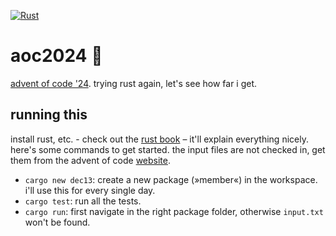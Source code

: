 [![Rust](https://github.com/srecnig/aoc24/actions/workflows/rust.yml/badge.svg)](https://github.com/srecnig/aoc24/actions/workflows/rust.yml)

# aoc2024 🎄

[advent of code '24](https://adventofcode.com/). trying rust again, let's see how far i get.

## running this

install rust, etc. - check out the [rust book](https://doc.rust-lang.org/stable/book/) – it'll explain everything nicely. here's some commands to get started. the input files are not checked in, get them from the advent of code [website](https://adventofcode.com/).

- `cargo new dec13`: create a new package (»member«) in the workspace. i'll use this for every single day.
- `cargo test`: run all the tests.
- `cargo run`: first navigate in the right package folder, otherwise `input.txt` won't be found.

